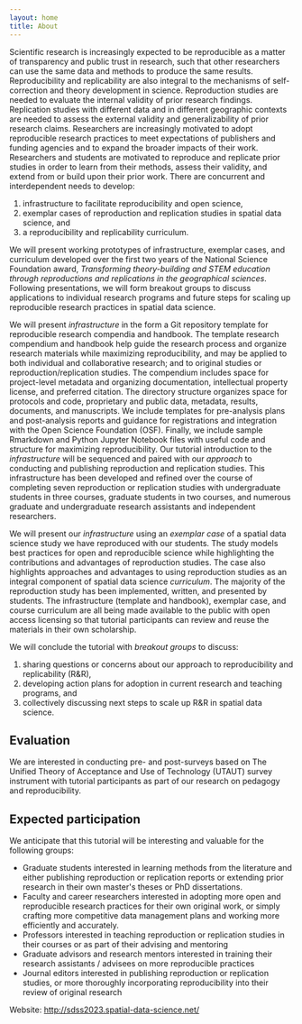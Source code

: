 ```yaml
---
layout: home
title: About
---
```


Scientific research is increasingly expected to be reproducible as a matter of transparency and public trust in research, such that other researchers can use the same data and methods to produce the same results.
Reproducibility and replicability are also integral to the mechanisms of self-correction and theory development in science.
Reproduction studies are needed to evaluate the internal validity of prior research findings.
Replication studies with different data and in different geographic contexts are needed to assess the external validity and generalizability of prior research claims.
Researchers are increasingly motivated to adopt reproducible research practices to meet expectations of publishers and funding agencies and to expand the broader impacts of their work.
Researchers and students are motivated to reproduce and replicate prior studies in order to learn from their methods, assess their validity, and extend from or build upon their prior work.
There are concurrent and interdependent needs to develop:

1. infrastructure to facilitate reproducibility and open science,
2. exemplar cases of reproduction and replication studies in spatial data science, and
3. a reproducibility and replicability curriculum.

We will present working prototypes of infrastructure, exemplar cases, and curriculum
developed over the first two years of the National Science Foundation award, *Transforming theory-building and STEM education through reproductions and replications in the geographical sciences*.
Following presentations, we will form breakout groups to discuss applications to individual research programs and future steps for scaling up reproducible research practices in spatial data science.

We will present *infrastructure* in the form a Git repository template for reproducible research compendia and handbook.
The template research compendium and handbook help guide the research process and organize research materials while maximizing reproducibility, and may be applied to both individual and collaborative research; and to original studies or reproduction/replication studies.
The compendium includes space for project-level metadata and organizing documentation, intellectual property license, and preferred citation.
The directory structure organizes space for protocols and code, proprietary and public data, metadata, results, documents, and manuscripts.
We include templates for pre-analysis plans and post-analysis reports and guidance for registrations and integration with the Open Science Foundation (OSF).
Finally, we include sample Rmarkdown and Python Jupyter Notebook files with useful code and structure for maximizing reproducibility.
Our tutorial introduction to the *infrastructure* will be sequenced and paired with our *approach* to conducting and publishing reproduction and replication studies.
This infrastructure has been developed and refined over the course of completing seven reproduction or replication studies with undergraduate students in three courses, graduate students in two courses, and numerous graduate and undergraduate research assistants and independent researchers.

We will present our *infrastructure* using an *exemplar case* of a spatial data science study we have reproduced with our students.
The study models best practices for open and reproducible science while highlighting the contributions and advantages of reproduction studies.
The case also highlights approaches and advantages to using reproduction studies as an integral component of spatial data science *curriculum*.
The majority of the reproduction study has been implemented, written, and presented by students.
The infrastructure (template and handbook), exemplar case, and course curriculum are all being made available to the public with open access licensing so that tutorial participants can review and reuse the materials in their own scholarship.

We will conclude the tutorial with *breakout groups* to discuss:

1. sharing questions or concerns about our approach to reproducibility and replicability (R&R),
2. developing action plans for adoption in current research and teaching programs, and
3. collectively discussing next steps to scale up R&R in spatial data science.

## Evaluation

We are interested in conducting pre- and post-surveys based on The Unified Theory of Acceptance and Use of Technology (UTAUT) survey instrument with tutorial participants as part of our research on pedagogy and reproducibility.

## Expected participation

We anticipate that this tutorial will be interesting and valuable for the following groups:

- Graduate students interested in learning methods from the literature and either publishing reproduction or replication reports or extending prior research in their own master's theses or PhD dissertations.
- Faculty and career researchers interested in adopting more open and reproducible research practices for their own original work, or simply crafting more competitive data management plans and working more efficiently and accurately.
- Professors interested in teaching reproduction or replication studies in their courses or as part of their advising and mentoring
- Graduate advisors and research mentors interested in training their research assistants / advisees on more reproducible practices
- Journal editors interested in publishing reproduction or replication studies, or more thoroughly incorporating reproducibility into their review of original research

Website: http://sdss2023.spatial-data-science.net/
